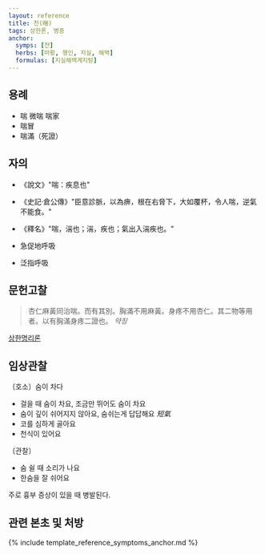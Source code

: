 ```yaml
---
layout: reference
title: 천(喘)
tags: 상한론, 병증
anchor:
  symps: [천]
  herbs: [마황, 행인, 지실, 해백]
  formulas: [지실해백계지탕]
---
```



## 용례

* 喘 微喘 喘家
* 喘冒
* 喘滿（死證）

## 자의

* 《說文》"喘：疾息也"
* 《史記·倉公傳》"臣意診脈，以為痹，根在右脅下，大如覆杯，令人喘，逆氣不能食。"
* 《釋名》"喘，湍也；湍，疾也；氣出入湍疾也。"

* 急促地呼吸
* 泛指呼吸


## 문헌고찰

> 杏仁麻黃同治喘。而有其別。胸滿不用麻黃。身疼不用杏仁。其二物等用者。以有胸滿身疼二證也。 _약징_

[상한명리론]({{site.baseurl}}/reference/Books/Etc/상한명리론#천)

## 임상관찰

〔호소〕숨이 차다

* 걸을 때 숨이 차요, 조금만 뛰어도 숨이 차요
* 숨이 깊이 쉬어지지 않아요, 숨쉬는게 답답해요 _短氣_
* 코를 심하게 골아요
* 천식이 있어요

〔관찰〕

* 숨 쉴 때 소리가 나요
* 한숨을 잘 쉬어요

주로 흉부 증상이 있을 때 병발된다.


## 관련 본초 및 처방


{% include template_reference_symptoms_anchor.md %}
